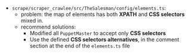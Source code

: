 - `scrape/scraper_crawlee/src/TheSalesman/config/elements.ts`:
    - problem: the map of elements has both **XPATH** and **CSS selectors** mixed in.
    - recommend solutions:
        - Modified all `PuppetMaster` to accept only **CSS selectors**
        - Use the defined **CSS selectors alternatives**, in the comment section at the end of the `elements.ts` file